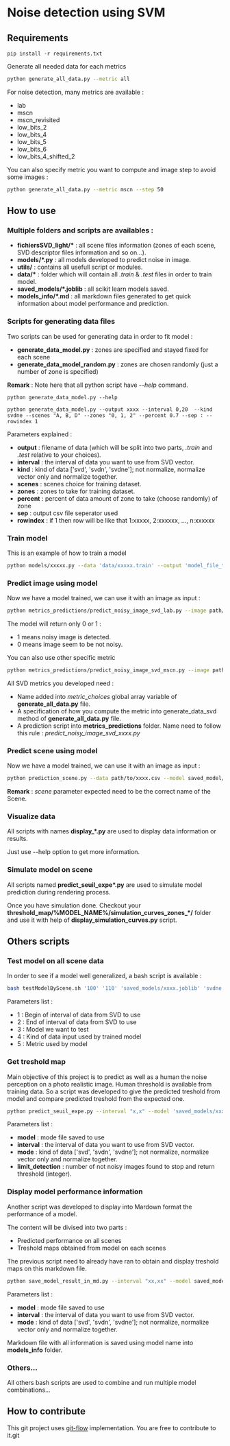 # Noise detection using SVM

## Requirements

```
pip install -r requirements.txt
```

Generate all needed data for each metrics
```bash
python generate_all_data.py --metric all
```

For noise detection, many metrics are available :
- lab
- mscn
- mscn_revisited
- low_bits_2
- low_bits_4
- low_bits_5
- low_bits_6
- low_bits_4_shifted_2

You can also specify metric you want to compute and image step to avoid some images :
```bash
python generate_all_data.py --metric mscn --step 50
```

## How to use

### Multiple folders and scripts are availables :


- **fichiersSVD_light/\*** : all scene files information (zones of each scene, SVD descriptor files information and so on...).
- **models/*.py** : all models developed to predict noise in image.
- **utils/** : contains all usefull script or modules.
- **data/\*** : folder which will contain all *.train* & *.test* files in order to train model.
- **saved_models/*.joblib** : all scikit learn models saved.
- **models_info/*.md** : all markdown files generated to get quick information about model performance and prediction.

### Scripts for generating data files

Two scripts can be used for generating data in order to fit model :
- **generate_data_model.py** : zones are specified and stayed fixed for each scene
- **generate_data_model_random.py** : zones are chosen randomly (just a number of zone is specified)


**Remark** : Note here that all python script have *--help* command.

```
python generate_data_model.py --help

python generate_data_model.py --output xxxx --interval 0,20  --kind svdne --scenes "A, B, D" --zones "0, 1, 2" --percent 0.7 --sep : --rowindex 1
```

Parameters explained :
- **output** : filename of data (which will be split into two parts, *.train* and *.test* relative to your choices).
- **interval** : the interval of data you want to use from SVD vector.
- **kind** : kind of data ['svd', 'svdn', 'svdne']; not normalize, normalize vector only and normalize together.
- **scenes** : scenes choice for training dataset.
- **zones** : zones to take for training dataset.
- **percent** : percent of data amount of zone to take (choose randomly) of zone
- **sep** : output csv file seperator used
- **rowindex** : if 1 then row will be like that 1:xxxxx, 2:xxxxxx, ..., n:xxxxxx

### Train model

This is an example of how to train a model

```bash
python models/xxxxx.py --data 'data/xxxxx.train' --output 'model_file_to_save'
```

### Predict image using model

Now we have a model trained, we can use it with an image as input :

```bash
python metrics_predictions/predict_noisy_image_svd_lab.py --image path/to/image.png --interval "x,x" --model saved_models/xxxxxx.joblib --mode 'svdn'
```

The model will return only 0 or 1 :
- 1 means noisy image is detected.
- 0 means image seem to be not noisy.

You can also use other specific metric

```bash
python metrics_predictions/predict_noisy_image_svd_mscn.py --image path/to/image.png --interval "x,x" --model saved_models/xxxxxx.joblib --mode 'svdn'
```

All SVD metrics you developed need :
- Name added into *metric_choices* global array variable of **generate_all_data.py** file.
- A specification of how you compute the metric into generate_data_svd method of **generate_all_data.py** file.
- A prediction script into **metrics_predictions** folder. Name need to follow this rule : *predict_noisy_image_svd_xxxx.py*

### Predict scene using model

Now we have a model trained, we can use it with an image as input :

```bash
python prediction_scene.py --data path/to/xxxx.csv --model saved_model/xxxx.joblib --output xxxxx --scene xxxx
```
**Remark** : *scene* parameter expected need to be the correct name of the Scene.

### Visualize data

All scripts with names **display_\*.py** are used to display data information or results.

Just use --help option to get more information.

### Simulate model on scene

All scripts named **predict_seuil_expe\*.py** are used to simulate model prediction during rendering process.

Once you have simulation done. Checkout your **threshold_map/%MODEL_NAME%/simulation\_curves\_zones\_\*/** folder and use it with help of **display_simulation_curves.py** script.

## Others scripts

### Test model on all scene data

In order to see if a model well generalized, a bash script is available :

```bash
bash testModelByScene.sh '100' '110' 'saved_models/xxxx.joblib' 'svdne' 'lab'
```

Parameters list :
- 1 : Begin of interval of data from SVD to use
- 2 : End of interval of data from SVD to use
- 3 : Model we want to test
- 4 : Kind of data input used by trained model
- 5 : Metric used by model


### Get treshold map

Main objective of this project is to predict as well as a human the noise perception on a photo realistic image. Human threshold is available from training data. So a script was developed to give the predicted treshold from model and compare predicted treshold from the expected one.

```bash
python predict_seuil_expe.py --interval "x,x" --model 'saved_models/xxxx.joblib' --mode ["svd", "svdn", "svdne"] --metric ['lab', 'mscn', ...] --limit_detection xx
```

Parameters list :
- **model** : mode file saved to use
- **interval** : the interval of data you want to use from SVD vector.
- **mode** : kind of data ['svd', 'svdn', 'svdne']; not normalize, normalize vector only and normalize together.
- **limit_detection** : number of not noisy images found to stop and return threshold (integer).

### Display model performance information

Another script was developed to display into Mardown format the performance of a model.

The content will be divised into two parts :
- Predicted performance on all scenes
- Treshold maps obtained from model on each scenes

The previous script need to already have ran to obtain and display treshold maps on this markdown file.

```bash
python save_model_result_in_md.py --interval "xx,xx" --model saved_models/xxxx.joblib --mode ["svd", "svdn", "svdne"] --metric ['lab', 'mscn']
```

Parameters list :
- **model** : mode file saved to use
- **interval** : the interval of data you want to use from SVD vector.
- **mode** : kind of data ['svd', 'svdn', 'svdne']; not normalize, normalize vector only and normalize together.

Markdown file with all information is saved using model name into **models_info** folder.

### Others...

All others bash scripts are used to combine and run multiple model combinations...

## How to contribute

This git project uses [git-flow](https://danielkummer.github.io/git-flow-cheatsheet/) implementation. You are free to contribute to it.git
